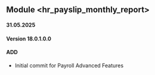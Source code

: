 ## Module <hr_payslip_monthly_report>
#### 31.05.2025
#### Version 18.0.1.0.0
#### ADD
- Initial commit for Payroll Advanced Features
